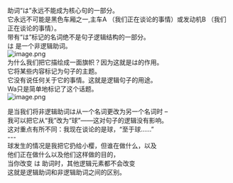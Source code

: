 助词“は”永远不能成为核心句的一部分。<br />它永远不可能是黑色车厢之一,主车A （我们正在谈论的事情）或发动机B （我们正在谈论的事情）。<br />带有“は”标记的名词绝不是句子逻辑结构的一部分。<br />は 是一个非逻辑助词。<br />![image.png](https://cdn.nlark.com/yuque/0/2023/png/1179742/1694128914436-548d7ba4-97e5-483b-abd1-89d7e0ad121f.png#averageHue=%23dddddd&clientId=u416b6282-8504-4&from=paste&height=256&id=u069655a0&originHeight=307&originWidth=308&originalType=binary&ratio=1.2&rotation=0&showTitle=false&size=38494&status=done&style=none&taskId=u10587751-0a62-47e5-9125-463bdab005a&title=&width=256.6666666666667)<br />为什么我们把它描绘成一面旗帜？因为这就是は的作用。<br />它将某些内容标记为句子的主题。<br />它没有说任何关于它的事情。这就是逻辑句子的用途。<br />Wa只是简单地标记了这个话题。 <br />![image.png](https://cdn.nlark.com/yuque/0/2023/png/1179742/1694128926406-694194dc-b936-4c1a-95a9-5458a0570c88.png#averageHue=%23e8e7e7&clientId=u416b6282-8504-4&from=paste&height=320&id=u57e28ec8&originHeight=384&originWidth=655&originalType=binary&ratio=1.2&rotation=0&showTitle=false&size=149980&status=done&style=none&taskId=ub881d8b3-130a-4d6e-89e5-15cf0c61543&title=&width=545.8333333333334)

是当我们将非逻辑助词は从一个名词更改为另一个名词时 –<br />我可以把它从“我”改为“球”——这对句子的逻辑没有影响。<br />这对重点有所不同：我现在谈论的是球，“至于球......”<br />---<br />球发生的情况是我把它扔给小樱，但谁在做什么，以及<br />他们正在做什么以及他们这样做的目的，<br />当你改变 は 助词时，其他逻辑元素都不会改变<br />这就是逻辑助词和非逻辑助词之间的区别。
